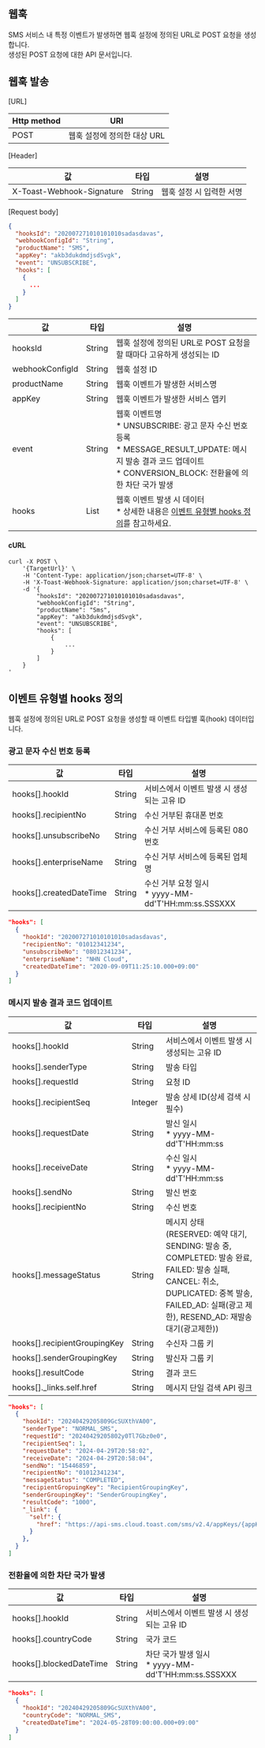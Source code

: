 ## 웹훅

SMS 서비스 내 특정 이벤트가 발생하면 웹훅 설정에 정의된 URL로 POST 요청을 생성합니다.<br>
생성된 POST 요청에 대한 API 문서입니다.

## 웹훅 발송

[URL]

| Http method | URI               |
|-------------|-------------------|
| POST        | 웹훅 설정에 정의한 대상 URL |

[Header]

| 값                         | 타입      | 설명             |
|---------------------------|---------|----------------|
| X-Toast-Webhook-Signature | 	String | 웹훅 설정 시 입력한 서명 |

[Request body]

```json
{
  "hooksId": "202007271010101010sadasdavas",
  "webhookConfigId": "String",
  "productName": "SMS",
  "appKey": "akb3dukdmdjsdSvgk",
  "event": "UNSUBSCRIBE",
  "hooks": [
    {
      ...
    }
  ]
}
```

| 값               | 타입        | 설명                                                                                                                             |
|-----------------|-----------|--------------------------------------------------------------------------------------------------------------------------------|
| hooksId         | String    | 웹훅 설정에 정의된 URL로 POST 요청을 할 때마다 고유하게 생성되는 ID                                                                                    |
| webhookConfigId | String    | 웹훅 설정 ID                                                                                                                       |
| productName     | String    | 웹훅 이벤트가 발생한 서비스명                                                                                                               |
| appKey          | String    | 웹훅 이벤트가 발생한 서비스 앱키                                                                                                             |
| event           | String    | 웹훅 이벤트명<br>* UNSUBSCRIBE: 광고 문자 수신 번호 등록<br>* MESSAGE_RESULT_UPDATE: 메시지 발송 결과 코드 업데이트<br>* CONVERSION_BLOCK: 전환율에 의한 차단 국가 발생 |
| hooks           | List<Map> | 웹훅 이벤트 발생 시 데이터<br>* 상세한 내용은 [이벤트 유형별 hooks 정의](./webhook/#hooks)를 참고하세요.                                                      |

#### cURL

```
curl -X POST \
    '{TargetUrl}' \
    -H 'Content-Type: application/json;charset=UTF-8' \
    -H 'X-Toast-Webhook-Signature: application/json;charset=UTF-8' \
    -d '{
        "hooksId": "202007271010101010sadasdavas",
        "webhookConfigId": "String",
        "productName": "Sms",
        "appKey": "akb3dukdmdjsdSvgk",
        "event": "UNSUBSCRIBE",
        "hooks": [
            {
                ...
            }
        ]
    }
'
```

## 이벤트 유형별 hooks 정의
웹훅 설정에 정의된 URL로 POST 요청을 생성할 때 이벤트 타입별 훅(hook) 데이터입니다.
### 광고 문자 수신 번호 등록
| 값                       | 타입     | 설명                                            |
|-------------------------|--------|-----------------------------------------------|
| hooks[].hookId          | String | 서비스에서 이벤트 발생 시 생성되는 고유 ID                     |
| hooks[].recipientNo     | String | 수신 거부된 휴대폰 번호                                 |
| hooks[].unsubscribeNo   | String | 수신 거부 서비스에 등록된 080 번호                         |
| hooks[].enterpriseName  | String | 수신 거부 서비스에 등록된 업체명                            |
| hooks[].createdDateTime | String | 수신 거부 요청 일시<br>* yyyy-MM-dd'T'HH:mm:ss.SSSXXX |

```json
"hooks": [
  {
    "hookId": "202007271010101010sadasdavas",
    "recipientNo": "01012341234",
    "unsubscribeNo": "08012341234",
    "enterpriseName": "NHN Cloud",
    "createdDateTime": "2020-09-09T11:25:10.000+09:00"    
  }
]
```

### 메시지 발송 결과 코드 업데이트
| 값                       | 타입     | 설명                                            |
|-------------------------|--------|-----------------------------------------------|
| hooks[].hookId          | String | 서비스에서 이벤트 발생 시 생성되는 고유 ID                     |
| hooks[].senderType      | String | 발송 타입                                 |
| hooks[].requestId       | String | 요청 ID                         |
| hooks[].recipientSeq    | Integer | 발송 상세 ID(상세 검색 시 필수)  |
| hooks[].requestDate     | String | 발신 일시<br>* yyyy-MM-dd'T'HH:mm:ss |
| hooks[].receiveDate     | String | 수신 일시<br>* yyyy-MM-dd'T'HH:mm:ss |
| hooks[].sendNo          | String | 발신 번호 |
| hooks[].recipientNo     | String | 수신 번호 |
| hooks[].messageStatus   | String | 메시지 상태 <br>(RESERVED: 예약 대기, SENDING: 발송 중, COMPLETED: 발송 완료, FAILED: 발송 실패, CANCEL: 취소, DUPLICATED: 중복 발송, FAILED_AD: 실패(광고 제한), RESEND_AD: 재발송 대기(광고제한)) |
| hooks[].recipientGroupingKey | String | 수신자 그룹 키 |
| hooks[].senderGroupingKey | String | 발신자 그룹 키 |
| hooks[].resultCode      | String | 결과 코드 |
| hooks[]._links.self.href | String | 메시지 단일 검색 API 링크 | 

```json
"hooks": [
  {
    "hookId": "20240429205809GcSUXthVA00",
    "senderType": "NORMAL_SMS",
    "requestId": "20240429205802y0Tl7Gbz0e0",
    "recipientSeq": 1,
    "requestDate": "2024-04-29T20:58:02",
    "receiveDate": "2024-04-29T20:58:04",
    "sendNo": "15446859",
    "recipientNo": "01012341234",
    "messageStatus": "COMPLETED",
    "recipientGropuingKey": "RecipientGroupingKey",
    "senderGroupingKey": "SenderGroupingKey",
    "resultCode": "1000",
    "_link": {
      "self": {
        "href": "https://api-sms.cloud.toast.com/sms/v2.4/appKeys/{appKey}/sender/sms/20240429205802y0Tl7Gbz0e0?recipientSeq=1"
      }
    },
  }
]
```

### 전환율에 의한 차단 국가 발생
| 값                       | 타입     | 설명                                            |
|-------------------------|--------|-----------------------------------------------|
| hooks[].hookId          | String | 서비스에서 이벤트 발생 시 생성되는 고유 ID                     |
| hooks[].countryCode     | String | 국가 코드                                         |
| hooks[].blockedDateTime | String | 차단 국가 발생 일시<br>* yyyy-MM-dd'T'HH:mm:ss.SSSXXX |

```json
"hooks": [
  {
    "hookId": "20240429205809GcSUXthVA00",
    "countryCode": "NORMAL_SMS",
    "createdDateTime": "2024-05-28T09:00:00.000+09:00"
  }
]
```
